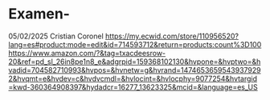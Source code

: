 # Examen-
05/02/2025
Cristian Coronel 
https://my.ecwid.com/store/110956520?lang=es#product:mode=edit&id=714593712&return=products:count%3D100
https://www.amazon.com/?&tag=txacdeesrow-20&ref=pd_sl_26in8pe1n8_e&adgrpid=159368102130&hvpone=&hvptwo=&hvadid=704582710993&hvpos=&hvnetw=g&hvrand=14746536595439379292&hvqmt=e&hvdev=c&hvdvcmdl=&hvlocint=&hvlocphy=9077254&hvtargid=kwd-360364908397&hydadcr=16277_13623325&mcid=&language=es_US
